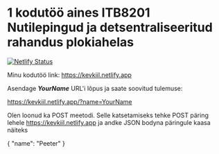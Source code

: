 # 1 kodutöö aines ITB8201 Nutilepingud ja detsentraliseeritud rahandus plokiahelas

[![Netlify
Status](https://api.netlify.com/api/v1/badges/9aaef7de-1e5d-4fda-bc39-faa10a68b35b/deploy-status)](https://app.netlify.com/sites/kevkiil/deploys)

Minu kodutöö link: https://kevkiil.netlify.app

Asendage <em><strong>YourName</strong></em> URL'i lõpus ja saate soovitud tulemuse: 

https://kevkiil.netlify.app/?name=YourName

Olen loonud ka POST meetodi. Selle katsetamiseks tehke POST päring lehele https://kevkiil.netlify.app ja andke JSON bodyna päringule kaasa näiteks

{
  "name": "Peeter"
}
